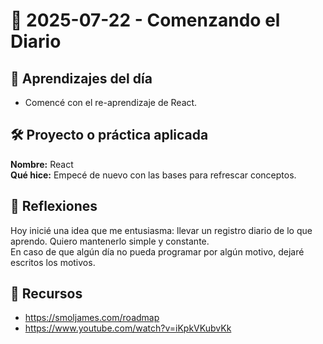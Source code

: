 # 📅 2025-07-22 - Comenzando el Diario

## 🧠 Aprendizajes del día
- Comencé con el re-aprendizaje de React.

## 🛠️ Proyecto o práctica aplicada
**Nombre:** React  
**Qué hice:** Empecé de nuevo con las bases para refrescar conceptos.

## 💭 Reflexiones
Hoy inicié una idea que me entusiasma: llevar un registro diario de lo que aprendo. Quiero mantenerlo simple y constante.  
En caso de que algún día no pueda programar por algún motivo, dejaré escritos los motivos.

## 🔗 Recursos
- https://smoljames.com/roadmap  
- https://www.youtube.com/watch?v=iKpkVKubvKk
